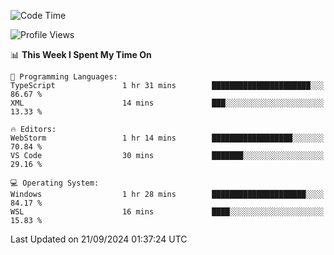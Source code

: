 <!--START_SECTION:waka-->
![Code Time](http://img.shields.io/badge/Code%20Time-725%20hrs%208%20mins-blue)

![Profile Views](http://img.shields.io/badge/Profile%20Views-8-blue)

📊 **This Week I Spent My Time On** 

```text
💬 Programming Languages: 
TypeScript               1 hr 31 mins        ██████████████████████░░░   86.67 % 
XML                      14 mins             ███░░░░░░░░░░░░░░░░░░░░░░   13.33 % 

🔥 Editors: 
WebStorm                 1 hr 14 mins        ██████████████████░░░░░░░   70.84 % 
VS Code                  30 mins             ███████░░░░░░░░░░░░░░░░░░   29.16 % 

💻 Operating System: 
Windows                  1 hr 28 mins        █████████████████████░░░░   84.17 % 
WSL                      16 mins             ████░░░░░░░░░░░░░░░░░░░░░   15.83 % 
```


 Last Updated on 21/09/2024 01:37:24 UTC
<!--END_SECTION:waka-->

